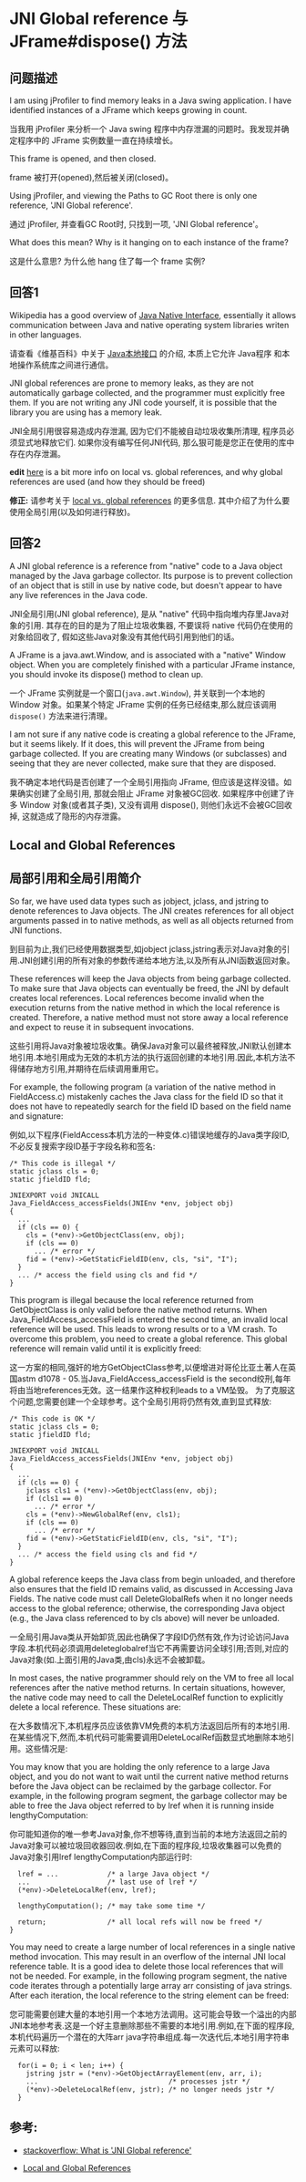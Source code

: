 # JNI Global reference 与 JFrame#dispose() 方法


## 问题描述


I am using jProfiler to find memory leaks in a Java swing application. I have identified instances of a JFrame which keeps growing in count.

当我用 jProfiler 来分析一个 Java swing 程序中内存泄漏的问题时。我发现并确定程序中的 JFrame 实例数量一直在持续增长。


This frame is opened, and then closed.

frame 被打开(opened),然后被关闭(closed)。


Using jProfiler, and viewing the Paths to GC Root there is only one reference, 'JNI Global reference'.

通过 jProfiler, 并查看GC Root时, 只找到一项, 'JNI Global reference'。


What does this mean? Why is it hanging on to each instance of the frame?


这是什么意思? 为什么他 hang 住了每一个 frame 实例?


## 回答1

Wikipedia has a good overview of [Java Native Interface](http://en.wikipedia.org/wiki/Java_Native_Interface), essentially it allows communication between Java and native operating system libraries writen in other languages.


请查看《维基百科》中关于 [Java本地接口](https://zh.wikipedia.org/wiki/Java%E6%9C%AC%E5%9C%B0%E6%8E%A5%E5%8F%A3) 的介绍, 本质上它允许 Java程序 和本地操作系统库之间进行通信。




JNI global references are prone to memory leaks, as they are not automatically garbage collected, and the programmer must explicitly free them.  If you are not writing any JNI code yourself, it is possible that the library you are using has a memory leak.

JNI全局引用很容易造成内存泄漏, 因为它们不能被自动垃圾收集所清理, 程序员必须显式地释放它们. 如果你没有编写任何JNI代码, 那么狠可能是您正在使用的库中存在内存泄漏。


**edit** [here](http://journals.ecs.soton.ac.uk/java/tutorial/native1.1/implementing/refs.html) is a bit more info on local vs. global references, and why global references are used (and how they should be freed)

**修正:** 请参考关于 [ local vs. global references](http://journals.ecs.soton.ac.uk/java/tutorial/native1.1/implementing/refs.html) 的更多信息. 其中介绍了为什么要使用全局引用(以及如何进行释放)。





## 回答2



A JNI global reference is a reference from "native" code to a Java object managed by the Java garbage collector. Its purpose is to prevent collection of an object that is still in use by native code, but doesn't appear to have any live references in the Java code.

JNI全局引用(JNI global reference), 是从 "native" 代码中指向堆内存里Java对象的引用. 其存在的目的是为了阻止垃圾收集器, 不要误将 native 代码仍在使用的对象给回收了, 假如这些Java对象没有其他代码引用到他们的话。


A JFrame is a java.awt.Window, and is associated with a "native" Window object. When you are completely finished with a particular JFrame instance, you should invoke its dispose() method to clean up.

一个 JFrame 实例就是一个窗口(`java.awt.Window`), 并关联到一个本地的 Window 对象。如果某个特定 JFrame 实例的任务已经结束,那么就应该调用 `dispose()` 方法来进行清理。


I am not sure if any native code is creating a global reference to the JFrame, but it seems likely. If it does, this will prevent the JFrame from being garbage collected. If you are creating many Windows (or subclasses) and seeing that they are never collected, make sure that they are disposed.

我不确定本地代码是否创建了一个全局引用指向 JFrame, 但应该是这样没错。如果确实创建了全局引用, 那就会阻止 JFrame 对象被GC回收. 如果程序中创建了许多 Window 对象(或者其子类), 又没有调用 dispose(), 则他们永远不会被GC回收掉, 这就造成了隐形的内存泄露。


## Local and Global References

## 局部引用和全局引用简介


So far, we have used data types such as jobject, jclass, and jstring to denote references to Java objects. The JNI creates references for all object arguments passed in to native methods, as well as all objects returned from JNI functions.

到目前为止,我们已经使用数据类型,如jobject jclass,jstring表示对Java对象的引用.JNI创建引用的所有对象的参数传递给本地方法,以及所有从JNI函数返回对象。


These references will keep the Java objects from being garbage collected. To make sure that Java objects can eventually be freed, the JNI by default creates local references. Local references become invalid when the execution returns from the native method in which the local reference is created. Therefore, a native method must not store away a local reference and expect to reuse it in subsequent invocations.

这些引用将Java对象被垃圾收集。确保Java对象可以最终被释放,JNI默认创建本地引用.本地引用成为无效的本机方法的执行返回创建的本地引用.因此,本机方法不得储存地方引用,并期待在后续调用重用它。


For example, the following program (a variation of the native method in FieldAccess.c) mistakenly caches the Java class for the field ID so that it does not have to repeatedly search for the field ID based on the field name and signature:

例如,以下程序(FieldAccess本机方法的一种变体.c)错误地缓存的Java类字段ID,不必反复搜索字段ID基于字段名称和签名:


	/* This code is illegal */
	static jclass cls = 0;
	static jfieldID fld;

	JNIEXPORT void JNICALL
	Java_FieldAccess_accessFields(JNIEnv *env, jobject obj)
	{
	  ...
	  if (cls == 0) {
	    cls = (*env)->GetObjectClass(env, obj);
	    if (cls == 0)
	      ... /* error */
	    fid = (*env)->GetStaticFieldID(env, cls, "si", "I");
	  }
	  ... /* access the field using cls and fid */
	}




This program is illegal because the local reference returned from GetObjectClass is only valid before the native method returns. When Java_FieldAccess_accessField is entered the second time, an invalid local reference will be used. This leads to wrong results or to a VM crash.
To overcome this problem, you need to create a global reference. This global reference will remain valid until it is explicitly freed:

这一方案的相同,强奸的地方GetObjectClass参考,以便增进对哥伦比亚土著人在英国astm d1078 - 05.当Java_FieldAccess_accessField is the second绞刑,每年将由当地references无效。这一结果作这种权利leads to a VM坠毁。
为了克服这个问题,您需要创建一个全球参考。这个全局引用将仍然有效,直到显式释放:


	/* This code is OK */
	static jclass cls = 0;
	static jfieldID fld;

	JNIEXPORT void JNICALL
	Java_FieldAccess_accessFields(JNIEnv *env, jobject obj)
	{
	  ...
	  if (cls == 0) {
	    jclass cls1 = (*env)->GetObjectClass(env, obj);
	    if (cls1 == 0)
	      ... /* error */
	    cls = (*env)->NewGlobalRef(env, cls1);
	    if (cls == 0)
	      ... /* error */      
	    fid = (*env)->GetStaticFieldID(env, cls, "si", "I");
	  }
	  ... /* access the field using cls and fid */
	}




A global reference keeps the Java class from begin unloaded, and therefore also ensures that the field ID remains valid, as discussed in Accessing Java Fields. The native code must call DeleteGlobalRefs when it no longer needs access to the global reference; otherwise, the corresponding Java object (e.g., the Java class referenced to by cls above) will never be unloaded.

一全局引用Java类从开始卸货,因此也确保了字段ID仍然有效,作为讨论访问Java字段.本机代码必须调用deleteglobalref当它不再需要访问全球引用;否则,对应的Java对象(如.上面引用的Java类,由cls)永远不会被卸载。


In most cases, the native programmer should rely on the VM to free all local references after the native method returns. In certain situations, however, the native code may need to call the DeleteLocalRef function to explicitly delete a local reference. These situations are:

在大多数情况下,本机程序员应该依靠VM免费的本机方法返回后所有的本地引用.在某些情况下,然而,本机代码可能需要调用DeleteLocalRef函数显式地删除本地引用。这些情况是:


You may know that you are holding the only reference to a large Java object, and you do not want to wait until the current native method returns before the Java object can be reclaimed by the garbage collector. For example, in the following program segment, the garbage collector may be able to free the Java object referred to by lref when it is running inside lengthyComputation:

你可能知道你的唯一参考Java对象,你不想等待,直到当前的本地方法返回之前的Java对象可以被垃圾回收器回收.例如,在下面的程序段,垃圾收集器可以免费的Java对象引用lref lengthyComputation内部运行时:


	  lref = ...            /* a large Java object */
	  ...                   /* last use of lref */
	  (*env)->DeleteLocalRef(env, lref);

	  lengthyComputation(); /* may take some time */

	  return;               /* all local refs will now be freed */
	}




You may need to create a large number of local references in a single native method invocation. This may result in an overflow of the internal JNI local reference table. It is a good idea to delete those local references that will not be needed. For example, in the following program segment, the native code iterates through a potentially large array arr consisting of java strings. After each iteration, the local reference to the string element can be freed:

您可能需要创建大量的本地引用一个本地方法调用。这可能会导致一个溢出的内部JNI本地参考表.这是一个好主意删除那些不需要的本地引用.例如,在下面的程序段,本机代码遍历一个潜在的大阵arr java字符串组成.每一次迭代后,本地引用字符串元素可以释放:


	  for(i = 0; i < len; i++) {
	    jstring jstr = (*env)->GetObjectArrayElement(env, arr, i);
	    ...                                /* processes jstr */ 
	    (*env)->DeleteLocalRef(env, jstr); /* no longer needs jstr */
	  }




## 参考:  

- [stackoverflow: What is 'JNI Global reference'](http://stackoverflow.com/questions/112603/what-is-jni-global-reference/112720#112720)

- [Local and Global References](http://journals.ecs.soton.ac.uk/java/tutorial/native1.1/implementing/refs.html)



